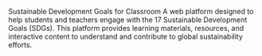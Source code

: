Sustainable Development Goals for Classroom
A web platform designed to help students and teachers engage with the 17 Sustainable Development Goals (SDGs). This platform provides learning materials, resources, and interactive content to understand and contribute to global sustainability efforts.
